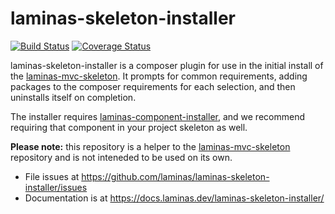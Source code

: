 # laminas-skeleton-installer

[![Build Status](https://travis-ci.com/laminas/laminas-skeleton-installer.svg?branch=master)](https://travis-ci.com/laminas/laminas-skeleton-installer)
[![Coverage Status](https://coveralls.io/repos/github/laminas/laminas-skeleton-installer/badge.svg?branch=master)](https://coveralls.io/github/laminas/laminas-skeleton-installer?branch=master)

laminas-skeleton-installer is a composer plugin for use in the initial install 
of the [laminas-mvc-skeleton](https://github.com/laminas/laminas-mvc-skeleton).
It prompts for common requirements, adding packages to the composer 
requirements for each selection, and then uninstalls itself on completion.

The installer requires [laminas-component-installer](https://docs.laminas.dev/laminas-component-installer/),
and we recommend requiring that component in your project skeleton as well.

**Please note:** this repository is a helper to the 
[laminas-mvc-skeleton](https://github.com/laminas/laminas-mvc-skeleton) 
repository and is not inteneded to be used on its own.

- File issues at https://github.com/laminas/laminas-skeleton-installer/issues
- Documentation is at https://docs.laminas.dev/laminas-skeleton-installer/
